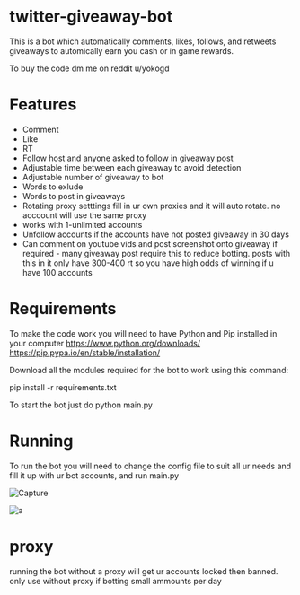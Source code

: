 # twitter-giveaway-bot

This is a bot which automatically comments, likes, follows, and retweets giveaways to automically earn you cash or in game rewards.

To buy the code dm me on reddit u/yokogd 

# Features
* Comment
* Like 
* RT
* Follow host and anyone asked to follow in giveaway post 
* Adjustable time between each giveaway to avoid detection
* Adjustable number of giveaway to bot
* Words to exlude
* Words to post in giveaways
* Rotating proxy setttings fill in ur own proxies and it will auto rotate. no acccount will use the same proxy
* works with 1-unlimited accounts
* Unfollow accounts if the accounts have not posted giveaway in 30 days
* Can comment on youtube vids and post screenshot onto giveaway if required - many giveaway post require this to reduce botting. posts with this in it only have 300-400 rt so you have high odds of winning if u have 100 accounts 

# Requirements
To make the code work you will need to have Python and Pip installed in your computer
https://www.python.org/downloads/
https://pip.pypa.io/en/stable/installation/

Download all the modules required for the bot to work using this command:

pip install -r requirements.txt

To start the bot just do
python main.py

# Running 
To run the bot you will need to change the config file to suit all ur needs and fill it up with ur bot accounts, and run main.py 

![Capture](https://github.com/John-macdonald1/twitter-giveaway-bot/assets/146704895/08c414bc-0c6f-4481-825b-3dab304a2000)

![a](https://github.com/John-macdonald1/twitter-giveaway-bot/assets/146704895/07beb4e1-1ad2-4e7d-86d2-2805f917e142)



# proxy
running the bot without a proxy will get ur accounts locked then banned. only use without proxy if botting small ammounts per day 
